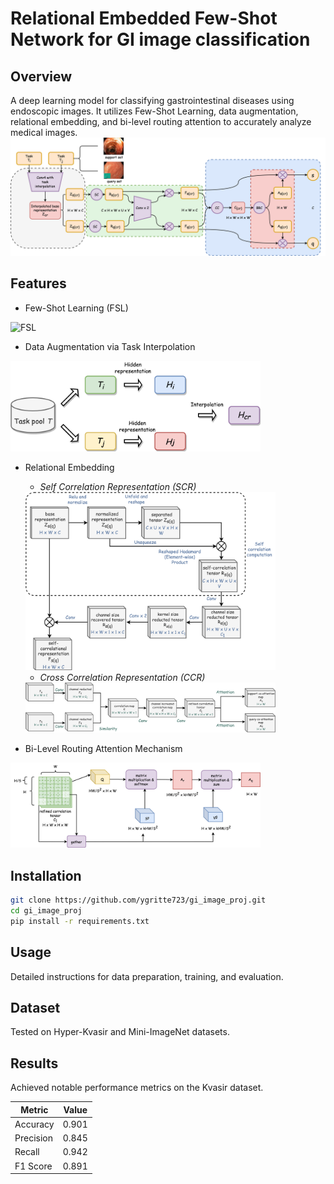 # Relational Embedded Few-Shot Network for GI image classification

## Overview
A deep learning model for classifying gastrointestinal diseases using endoscopic images. It utilizes Few-Shot Learning, data augmentation, relational embedding, and bi-level routing attention to accurately analyze medical images.
![arct](readme/arct.png)

## Features
- Few-Shot Learning (FSL)
<img src="readme/FSLparadigm.png" alt="FSL" title="FSL" width="400"/>

- Data Augmentation via Task Interpolation
<img src="readme/taskinterpolation.png" alt="Task" title="Task" width="400"/>

- Relational Embedding
  - *Self Correlation Representation (SCR)*  
  <img src="readme/scr.png" alt="scr" title="scr" width="400"/>
  
  - *Cross Correlation Representation (CCR)*  
  <img src="readme/ccr.png" alt="ccr" title="ccr" width="400"/>

- Bi-Level Routing Attention Mechanism
<img src="readme/biattn.png" alt="biattn" title="biattn" width="400"/>

## Installation
```bash
git clone https://github.com/ygritte723/gi_image_proj.git
cd gi_image_proj
pip install -r requirements.txt
```
## Usage
Detailed instructions for data preparation, training, and evaluation.

## Dataset
Tested on Hyper-Kvasir and Mini-ImageNet datasets.

## Results
Achieved notable performance metrics on the Kvasir dataset.

| Metric     | Value  |
|------------|--------|
| Accuracy   | 0.901  |
| Precision  | 0.845  |
| Recall     | 0.942  |
| F1 Score   | 0.891  |

